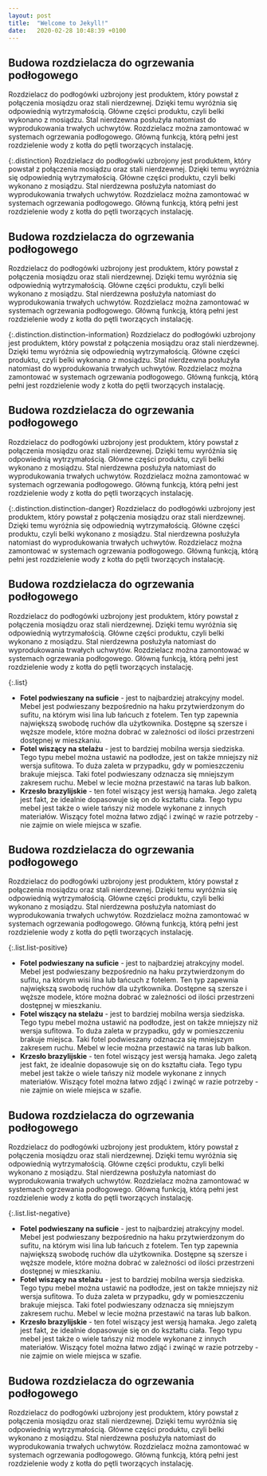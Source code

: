 ```yaml
---
layout: post
title:  "Welcome to Jekyll!"
date:   2020-02-28 10:48:39 +0100
---
```

## Budowa rozdzielacza do ogrzewania podłogowego

Rozdzielacz do podłogówki uzbrojony jest produktem, który powstał z połączenia mosiądzu oraz stali nierdzewnej. Dzięki temu wyróżnia się odpowiednią wytrzymałością. Główne części produktu, czyli belki wykonano z mosiądzu. Stal nierdzewna posłużyła natomiast do wyprodukowania trwałych uchwytów. Rozdzielacz można zamontować w systemach ogrzewania podłogowego. Główną funkcją, którą pełni jest rozdzielenie wody z kotła do pętli tworzących instalację.

{:.distinction}
Rozdzielacz do podłogówki uzbrojony jest produktem, który powstał z połączenia mosiądzu oraz stali nierdzewnej. Dzięki temu wyróżnia się odpowiednią wytrzymałością. Główne części produktu, czyli belki wykonano z mosiądzu. Stal nierdzewna posłużyła natomiast do wyprodukowania trwałych uchwytów. Rozdzielacz można zamontować w systemach ogrzewania podłogowego. Główną funkcją, którą pełni jest rozdzielenie wody z kotła do pętli tworzących instalację.

## Budowa rozdzielacza do ogrzewania podłogowego

Rozdzielacz do podłogówki uzbrojony jest produktem, który powstał z połączenia mosiądzu oraz stali nierdzewnej. Dzięki temu wyróżnia się odpowiednią wytrzymałością. Główne części produktu, czyli belki wykonano z mosiądzu. Stal nierdzewna posłużyła natomiast do wyprodukowania trwałych uchwytów. Rozdzielacz można zamontować w systemach ogrzewania podłogowego. Główną funkcją, którą pełni jest rozdzielenie wody z kotła do pętli tworzących instalację.

{:.distinction.distinction-information}
Rozdzielacz do podłogówki uzbrojony jest produktem, który powstał z połączenia mosiądzu oraz stali nierdzewnej. Dzięki temu wyróżnia się odpowiednią wytrzymałością. Główne części produktu, czyli belki wykonano z mosiądzu. Stal nierdzewna posłużyła natomiast do wyprodukowania trwałych uchwytów. Rozdzielacz można zamontować w systemach ogrzewania podłogowego. Główną funkcją, którą pełni jest rozdzielenie wody z kotła do pętli tworzących instalację.
## Budowa rozdzielacza do ogrzewania podłogowego

Rozdzielacz do podłogówki uzbrojony jest produktem, który powstał z połączenia mosiądzu oraz stali nierdzewnej. Dzięki temu wyróżnia się odpowiednią wytrzymałością. Główne części produktu, czyli belki wykonano z mosiądzu. Stal nierdzewna posłużyła natomiast do wyprodukowania trwałych uchwytów. Rozdzielacz można zamontować w systemach ogrzewania podłogowego. Główną funkcją, którą pełni jest rozdzielenie wody z kotła do pętli tworzących instalację.

{:.distinction.distinction-danger}
Rozdzielacz do podłogówki uzbrojony jest produktem, który powstał z połączenia mosiądzu oraz stali nierdzewnej. Dzięki temu wyróżnia się odpowiednią wytrzymałością. Główne części produktu, czyli belki wykonano z mosiądzu. Stal nierdzewna posłużyła natomiast do wyprodukowania trwałych uchwytów. Rozdzielacz można zamontować w systemach ogrzewania podłogowego. Główną funkcją, którą pełni jest rozdzielenie wody z kotła do pętli tworzących instalację.

## Budowa rozdzielacza do ogrzewania podłogowego

Rozdzielacz do podłogówki uzbrojony jest produktem, który powstał z połączenia mosiądzu oraz stali nierdzewnej. Dzięki temu wyróżnia się odpowiednią wytrzymałością. Główne części produktu, czyli belki wykonano z mosiądzu. Stal nierdzewna posłużyła natomiast do wyprodukowania trwałych uchwytów. Rozdzielacz można zamontować w systemach ogrzewania podłogowego. Główną funkcją, którą pełni jest rozdzielenie wody z kotła do pętli tworzących instalację.

{:.list}
- **Fotel podwieszany na suficie** - jest to najbardziej atrakcyjny model. Mebel jest podwieszany bezpośrednio na haku przytwierdzonym do sufitu, na którym wisi lina lub łańcuch z fotelem. Ten typ zapewnia największą swobodę ruchów dla użytkownika. Dostępne są szersze i węższe modele, które można dobrać w zależności od ilości przestrzeni dostępnej w mieszkaniu.
- **Fotel wiszący na stelażu** - jest to bardziej mobilna wersja siedziska. Tego typu mebel można ustawić na podłodze, jest on także mniejszy niż wersja sufitowa. To duża zaleta w przypadku, gdy w pomieszczeniu brakuje miejsca. Taki fotel podwieszany odznacza się mniejszym zakresem ruchu. Mebel w lecie można przestawić na taras lub balkon.
- **Krzesło brazylijskie** - ten fotel wiszący jest wersją hamaka. Jego zaletą jest fakt, że idealnie dopasowuje się on do kształtu ciała. Tego typu mebel jest także o wiele tańszy niż modele wykonane z innych materiałów. Wiszący fotel można łatwo zdjąć i zwinąć w razie potrzeby - nie zajmie on wiele miejsca w szafie.

## Budowa rozdzielacza do ogrzewania podłogowego

Rozdzielacz do podłogówki uzbrojony jest produktem, który powstał z połączenia mosiądzu oraz stali nierdzewnej. Dzięki temu wyróżnia się odpowiednią wytrzymałością. Główne części produktu, czyli belki wykonano z mosiądzu. Stal nierdzewna posłużyła natomiast do wyprodukowania trwałych uchwytów. Rozdzielacz można zamontować w systemach ogrzewania podłogowego. Główną funkcją, którą pełni jest rozdzielenie wody z kotła do pętli tworzących instalację.

{:.list.list-positive}
- **Fotel podwieszany na suficie** - jest to najbardziej atrakcyjny model. Mebel jest podwieszany bezpośrednio na haku przytwierdzonym do sufitu, na którym wisi lina lub łańcuch z fotelem. Ten typ zapewnia największą swobodę ruchów dla użytkownika. Dostępne są szersze i węższe modele, które można dobrać w zależności od ilości przestrzeni dostępnej w mieszkaniu.
- **Fotel wiszący na stelażu** - jest to bardziej mobilna wersja siedziska. Tego typu mebel można ustawić na podłodze, jest on także mniejszy niż wersja sufitowa. To duża zaleta w przypadku, gdy w pomieszczeniu brakuje miejsca. Taki fotel podwieszany odznacza się mniejszym zakresem ruchu. Mebel w lecie można przestawić na taras lub balkon.
- **Krzesło brazylijskie** - ten fotel wiszący jest wersją hamaka. Jego zaletą jest fakt, że idealnie dopasowuje się on do kształtu ciała. Tego typu mebel jest także o wiele tańszy niż modele wykonane z innych materiałów. Wiszący fotel można łatwo zdjąć i zwinąć w razie potrzeby - nie zajmie on wiele miejsca w szafie.

## Budowa rozdzielacza do ogrzewania podłogowego

Rozdzielacz do podłogówki uzbrojony jest produktem, który powstał z połączenia mosiądzu oraz stali nierdzewnej. Dzięki temu wyróżnia się odpowiednią wytrzymałością. Główne części produktu, czyli belki wykonano z mosiądzu. Stal nierdzewna posłużyła natomiast do wyprodukowania trwałych uchwytów. Rozdzielacz można zamontować w systemach ogrzewania podłogowego. Główną funkcją, którą pełni jest rozdzielenie wody z kotła do pętli tworzących instalację.

{:.list.list-negative}
- **Fotel podwieszany na suficie** - jest to najbardziej atrakcyjny model. Mebel jest podwieszany bezpośrednio na haku przytwierdzonym do sufitu, na którym wisi lina lub łańcuch z fotelem. Ten typ zapewnia największą swobodę ruchów dla użytkownika. Dostępne są szersze i węższe modele, które można dobrać w zależności od ilości przestrzeni dostępnej w mieszkaniu.
- **Fotel wiszący na stelażu** - jest to bardziej mobilna wersja siedziska. Tego typu mebel można ustawić na podłodze, jest on także mniejszy niż wersja sufitowa. To duża zaleta w przypadku, gdy w pomieszczeniu brakuje miejsca. Taki fotel podwieszany odznacza się mniejszym zakresem ruchu. Mebel w lecie można przestawić na taras lub balkon.
- **Krzesło brazylijskie** - ten fotel wiszący jest wersją hamaka. Jego zaletą jest fakt, że idealnie dopasowuje się on do kształtu ciała. Tego typu mebel jest także o wiele tańszy niż modele wykonane z innych materiałów. Wiszący fotel można łatwo zdjąć i zwinąć w razie potrzeby - nie zajmie on wiele miejsca w szafie.


## Budowa rozdzielacza do ogrzewania podłogowego

Rozdzielacz do podłogówki uzbrojony jest produktem, który powstał z połączenia mosiądzu oraz stali nierdzewnej. Dzięki temu wyróżnia się odpowiednią wytrzymałością. Główne części produktu, czyli belki wykonano z mosiądzu. Stal nierdzewna posłużyła natomiast do wyprodukowania trwałych uchwytów. Rozdzielacz można zamontować w systemach ogrzewania podłogowego. Główną funkcją, którą pełni jest rozdzielenie wody z kotła do pętli tworzących instalację.
